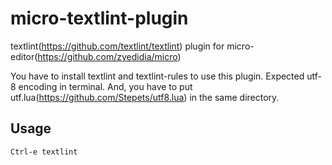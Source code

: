 # micro-textlint-plugin
textlint(https://github.com/textlint/textlint) plugin for micro-editor(https://github.com/zyedidia/micro)

You have to install textlint and textlint-rules to use this plugin. Expected utf-8 encoding in terminal.
And, you have to put utf.lua(https://github.com/Stepets/utf8.lua) in the same directory.

## Usage

```
Ctrl-e textlint
```